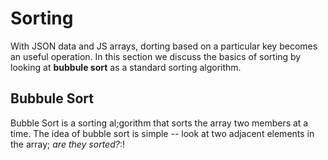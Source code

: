 # Sorting

With JSON data and JS arrays, dorting based on a particular key becomes
an useful operation. In this section we discuss the basics of sorting by
looking at **bubbule sort** as a standard sorting algorithm. 

## Bubbule Sort

Bubble Sort is a sorting al;gorithm that sorts the array two members at
a time. The idea of bubble sort is simple -- look at two adjacent
elements in the array; *are they sorted?*:! 

